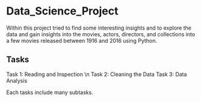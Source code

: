 # Data_Science_Project

Within this project tried to find some interesting insights and to explore the data and gain insights into the movies, actors, directors, and collections into a few movies released between 1916 and 2016 using Python. 

## Tasks 

Task 1: Reading and Inspection  \n
Task 2: Cleaning the Data
Task 3: Data Analysis 

Each tasks include many subtasks.
